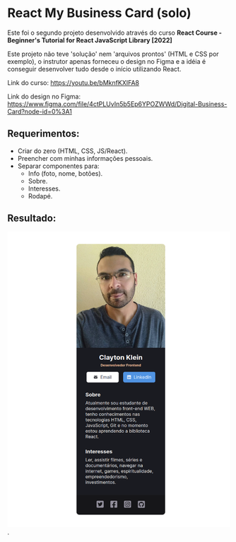 # React My Business Card (solo)

Este foi o segundo projeto desenvolvido através do curso **React Course - Beginner's Tutorial for React JavaScript Library [2022]**

Este projeto não teve 'solução' nem 'arquivos prontos' (HTML e CSS por exemplo), o instrutor apenas forneceu o design no Figma e a idéia é conseguir desenvolver tudo desde o início utilizando React.

Link do curso:
https://youtu.be/bMknfKXIFA8

Link do design no Figma:
https://www.figma.com/file/4ctPLUvIn5b5Ep6YPOZWWd/Digital-Business-Card?node-id=0%3A1

## Requerimentos:

- Criar do zero (HTML, CSS, JS/React).
- Preencher com minhas informações pessoais.
- Separar componentes para:
  - Info (foto, nome, botões).
  - Sobre.
  - Interesses.
  - Rodapé.

## Resultado:
![screenshot do projeto 'meu cartão de visistas'](./react-my-business-card.png).
